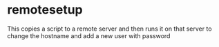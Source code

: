 # remotesetup
This copies a script to a remote server and then runs it on that server to change the hostname and add a new user with password
